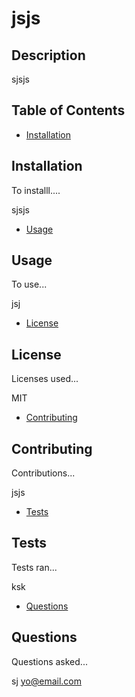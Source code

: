 # jsjs

## Description  
sjsjs

## Table of Contents

* [Installation](#installation)

## Installation

To installl....

sjsjs

* [Usage](#usage)

## Usage

To use...

jsj

* [License](#license)

## License

Licenses used...

MIT

* [Contributing](#contributing)

## Contributing

Contributions...

jsjs

* [Tests](#tests)

## Tests

Tests ran...

ksk

* [Questions](#questions)

## Questions

Questions asked...

sj
yo@email.com
